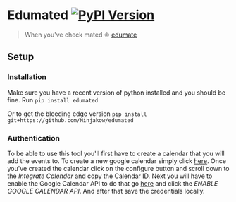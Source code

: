 # Edumated [![PyPI Version](https://img.shields.io/pypi/v/edumated.svg)](https://pypi.org/project/edumated)
> When you've check mated ♔ [edumate](https://www.edumate.com.au/)


## Setup
### Installation
Make sure you have a recent version of python installed and you should be fine.
Run
`pip install edumated`

Or to get the bleeding edge version
`pip install git+https://github.com/Ninjakow/edumated`

### Authentication
To be able to use this tool you'll first have to create a calendar that you will
add the events to.  To create a new google calendar simply click [here](https://calendar.google.com/calendar/r/settings/createcalendar).
Once you've created the calendar click on the configure button and scroll down
to the *Integrate Calendar* and copy the Calendar ID.  Next you will have to
enable the Google Calendar API to do that go [here](https://developers.google.com/calendar/quickstart/python)
and click the *ENABLE GOOGLE CALENDAR API*.  And after that save the credentials
locally.
